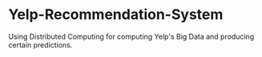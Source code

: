 # Yelp-Recommendation-System
Using Distributed Computing for computing Yelp's Big Data and producing certain predictions. 
